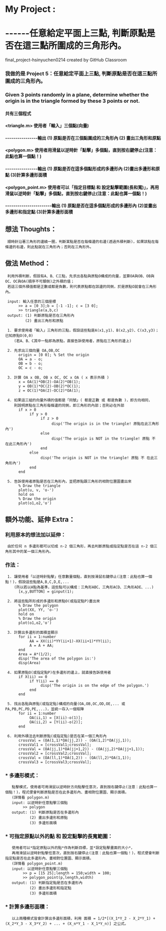 # My Project : 
# ------任意給定平面上三點, 判斷原點是否在這三點所圍成的三角形內。

final_project-hsinyuchen0214 created by GitHub Classroom

### 我做的是 Project 5：任意給定平面上三點, 判斷原點是否在這三點所圍成的三角形內。
### Given 3 points randomly in a plane, determine whether the origin is in the triangle formed by these 3 points or not.

#### 共有三個程式
#### <triangle.m> 使用者「輸入」三個點(向量)
#### ----------------輸出 (1) 原點是否在三個點圍成的三角形內 (2) 畫出三角形和原點
             
#### <polygon.m> 使用者用滑鼠以逆時針「點擊」多個點，直到按右鍵停止(注意：此點也算一個點！)
#### ----------------輸出 (1) 原點是否在這多個點形成的多邊形內 (2)畫出多邊形和原點 (3)計算多邊形面積
            
#### <polygon_point.m> 使用者可以「指定目標點 和 設定點擊範圍(長和寬)」，再用滑鼠以逆時針「點擊」多個點，直到按右鍵停止(注意：此點也算一個點！)
#### -----------------------輸出 (1) 原點是否在這多個點形成的多邊形內 (2)並畫出多邊形和指定點 (3)計算多邊形面積


## 想法 Thoughts：

     順時針沿著三角形的邊繞一圈，判斷某點是否在每條邊的右邊(透過外積判斷)，如果該點在每條邊的右邊，則此點就在三角形內；否則在三角形外。

## 做法 Method：

     利用外積判斷，假設有A、B、C三點，先求出各點與原點O構成的向量，並算OA與OB、OB與OC、OC與OA(順序不可顛倒)之外積的值；
     若這三個外積值都是正數或都是負數，則代表原點都在該邊的同側，於是原點O就會在三角形內。
     
     input: 輸入任意的三個座標
          >> a = [0 3];b = [-1 -1]; c = [3 0];
          >> triangle(a,b,c)
     output: (1) 判斷原點是否在三角形內 
             (2) 畫出三角形和原點
     
     1. 要求使用者「輸入」三角形的三點，假設這些點是A(x1,y1)、B(x2,y2)、C(x3,y3)；已知原點O(0,0)
        (若A、B、C其中一點即為原點，直接告訴使用者，原點在三角形的邊上)
        
     2. 先求出三個向量 OA,OB,OC
          origin = [0 0]; % Set the origin
          OA = a - o; 
          OB = b - o;
          OC = c - o;
          
     3. 計算 OA x OB, OB x OC, OC x OA ( x 表示外積 )
          x = OA(1)*OB(2)-OA(2)*OB(1); 
          y = OB(1)*OC(2)-OB(2)*OC(1);
          z = OC(1)*OA(2)-OC(2)*OA(1);
          
     4. 如果這三組的向量外積的值都是「同號」( 都是正數 或 都是負數 )，即方向相同，
        則說明原點在三角形每條邊的同側，即三角形的內部；否則必在外部
          if x > 0 
               if y > 0 
                    if z > 0
                         disp('The origin is in the triangle! 原點在此三角形內')
                    else
                         disp('The origin is NOT in the triangle! 原點 不 在此三角形內')
                    end
               else
                    disp('The origin is NOT in the triangle! 原點 不 在此三角形內')
               end
          end
          
     5. 告訴使用者原點是否在三角形內，並把原點跟三角形的相對位置圖畫出來
          % Draw the triangle
          plot(u, v, 'o-')
          hold on
          % Draw the origin
          plot(o1,o2,'o')
     
     
## 額外功能、延伸 Extra：
     
###  利用原本的想法加以延伸：
     由於任何 n 多邊形都可以切成 n-2 個三角形，再去判斷原點或指定點是否在這 n-2 個三角形其中的某一個三角形內。
     
###  作法：
     1. 讓使用者「以逆時針點擊」任意數量個點，直到按滑鼠右鍵停止(注意：此點也算一個點！)，假設這些點是A,B,C,D,E,...
        (所以若以A點為基準，這些點可以構成：三角形ABC、三角形ACD、三角形ADE、...)
          [x,y,BUTTON] = ginput(1);
          
     2. 將這些點所形成的多邊形和原點O(或指定點P)畫出來
          % Draw the polygon
          plot(XX, YY, 'o-')
          hold on
          % Draw the origin
          plot(o1,o2,'o')
          
     3. 計算出多邊形的面積並顯示
          for ii = 1:number
               AA = XX(ii)*YY(ii+1)-XX(ii+1)*YY(ii);
               A = A + AA;
          end
          Area = A*(1/2);
          disp('The area of the polygon is:')
          disp(Area)
          
     4. 如果原點O(或指定點P)在多邊形的邊上，就直接告訴使用者
          if X(ii) == 0 
               if Y(ii) == 0
                    disp('The origin is on the edge of the polygon.')
               end
          end
          
     5. 找出各點與原點(或指定點)構成的向量(OA,OB,OC,OD,OE,... 或 PA,PB,PC,PD,PE,...)，並統一存入一個矩陣
          for ii = 1:number
               OA(ii,1) = [X(ii)-o(1)];
               OA(ii,2) = [Y(ii)-o(2)];
          end
          
     6. 利用外積法去判斷原點(或指定點)是否在某一個三角形內
          crossVal = (OA(1,1)*OA(jj,2)) - (OA(1,2)*OA(jj,1));    
          crossVal1 = [crossVal1;crossVal];
          crossVal = (OA(jj,1)*OA(jj+1,2)) - (OA(jj,2)*OA(jj+1,1));
          crossVal2 = [crossVal2;crossVal];
          crossVal = (OA(ll,1)*OA(1,2)) - (OA(ll,2)*OA(1,1));
          crossVal3 = [crossVal3;crossVal];
          
          
###  * 多邊形模式：
       點擊模式，使用者可用滑鼠以逆時針方向點擊任意次，直到按右鍵停止(注意：此點也算一個點！)，程式便會判斷原點是否在此多邊形內、畫相對位置圖、顯示面積。
       (詳情看 polygon.m)
       input: 以逆時針任意點擊三個點
            >> polygon
       output: (1) 判斷原點是否在多邊形內 
               (2) 畫出多邊形和原點
               (3) 多邊形面積
          
###  * 可指定原點以外的點 和 設定點擊的長寬範圍：
       使用者可以*指定原點以外的點*作為判斷目標，並*設定點擊畫面的大小*，
       再用滑鼠以逆時針點擊任意次，直到按右鍵停止(注意：此點也算一個點！)，程式便會判斷指定點是否在此多邊形內、畫相對位置圖、顯示面積。
       (詳情看 polygon_point.m)
       input: 以逆時針任意點擊三個點
            >> p = [15 25];length = 150;width = 100;
            >> polygon_point(p,length,width)
       output: (1) 判斷指定點是否在多邊形內 
               (2) 畫出多邊形和指定點
               (3) 多邊形面積
          
###  * 計算多邊形面積：
       以上兩種模式皆會計算出多邊形面積，利用 面積 = 1/2*[(X_1*Y_2 - X_2*Y_1) + (X_2*Y_3 - X_3*Y_2) + ... + (X_n*Y_1 - X_1*Y_n)] 之公式。
